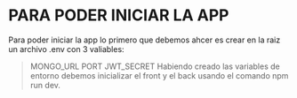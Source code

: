 # PARA PODER INICIAR LA APP
Para poder iniciar la app lo primero que debemos ahcer es crear en la raiz un archivo .env con 3 valiables:
>MONGO_URL
>PORT
>JWT_SECRET
Habiendo creado las variables de entorno debemos inicializar el front y el back usando el comando npm run dev.

